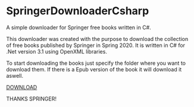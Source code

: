 # SpringerDownloaderCsharp
A simple downloader for Springer free books written in C#.


This downloader was created with the purpose to download the collection of free books published by Springer in Spring 2020.
It is written in C# for .Net version 3.1 using OpenXML libraries.

To start downloading the books just specify the folder where you want to download them. If there is a Epub version of the book it will download it aswell.


[DOWNLOAD](SpringerDownloaderCsharp.zip)



THANKS SPRINGER!
